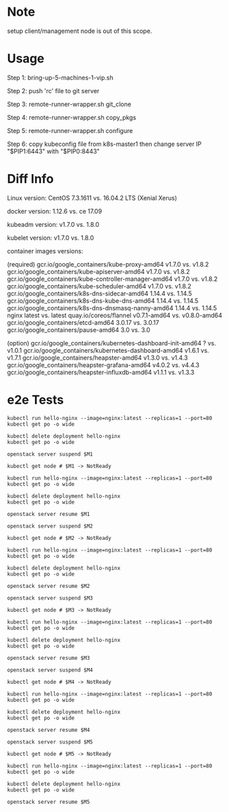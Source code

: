 # Note

setup client/management node is out of this scope.

# Usage

Step 1: bring-up-5-machines-1-vip.sh

Step 2: push 'rc' file to git server

Step 3: remote-runner-wrapper.sh git_clone

Step 4: remote-runner-wrapper.sh copy_pkgs

Step 5: remote-runner-wrapper.sh configure

Step 6: copy kubeconfig file from k8s-master1 then change server IP "$PIP1:6443" with "$PIP0:8443"

# Diff Info

Linux version: CentOS 7.3.1611 vs. 16.04.2 LTS (Xenial Xerus)

docker version: 1.12.6 vs. ce 17.09

kubeadm version: v1.7.0 vs. 1.8.0

kubelet version: v1.7.0 vs. 1.8.0

container images versions:

(required)
gcr.io/google_containers/kube-proxy-amd64 v1.7.0 vs. v1.8.2
gcr.io/google_containers/kube-apiserver-amd64 v1.7.0 vs. v1.8.2
gcr.io/google_containers/kube-controller-manager-amd64 v1.7.0 vs. v1.8.2
gcr.io/google_containers/kube-scheduler-amd64 v1.7.0 vs. v1.8.2
gcr.io/google_containers/k8s-dns-sidecar-amd64 1.14.4 vs. 1.14.5
gcr.io/google_containers/k8s-dns-kube-dns-amd64 1.14.4 vs. 1.14.5
gcr.io/google_containers/k8s-dns-dnsmasq-nanny-amd64 1.14.4 vs. 1.14.5
nginx latest vs. latest
quay.io/coreos/flannel v0.7.1-amd64 vs. v0.8.0-amd64
gcr.io/google_containers/etcd-amd64 3.0.17 vs. 3.0.17
gcr.io/google_containers/pause-amd64 3.0 vs. 3.0

(option)
gcr.io/google_containers/kubernetes-dashboard-init-amd64 ? vs. v1.0.1
gcr.io/google_containers/kubernetes-dashboard-amd64 v1.6.1 vs. v1.7.1
gcr.io/google_containers/heapster-amd64 v1.3.0 vs. v1.4.3
gcr.io/google_containers/heapster-grafana-amd64 v4.0.2 vs. v4.4.3
gcr.io/google_containers/heapster-influxdb-amd64 v1.1.1 vs. v1.3.3

# e2e Tests

```pass
kubectl run hello-nginx --image=nginx:latest --replicas=1 --port=80
kubectl get po -o wide

kubectl delete deployment hello-nginx
kubectl get po -o wide
```

```
openstack server suspend $M1

kubectl get node # $M1 -> NotReady

kubectl run hello-nginx --image=nginx:latest --replicas=1 --port=80
kubectl get po -o wide

kubectl delete deployment hello-nginx
kubectl get po -o wide

openstack server resume $M1
```

```
openstack server suspend $M2

kubectl get node # $M2 -> NotReady

kubectl run hello-nginx --image=nginx:latest --replicas=1 --port=80
kubectl get po -o wide

kubectl delete deployment hello-nginx
kubectl get po -o wide

openstack server resume $M2
```

```
openstack server suspend $M3

kubectl get node # $M3 -> NotReady

kubectl run hello-nginx --image=nginx:latest --replicas=1 --port=80
kubectl get po -o wide

kubectl delete deployment hello-nginx
kubectl get po -o wide

openstack server resume $M3
```

```
openstack server suspend $M4

kubectl get node # $M4 -> NotReady

kubectl run hello-nginx --image=nginx:latest --replicas=1 --port=80
kubectl get po -o wide

kubectl delete deployment hello-nginx
kubectl get po -o wide

openstack server resume $M4
```

```
openstack server suspend $M5

kubectl get node # $M5 -> NotReady

kubectl run hello-nginx --image=nginx:latest --replicas=1 --port=80
kubectl get po -o wide

kubectl delete deployment hello-nginx
kubectl get po -o wide

openstack server resume $M5
```
